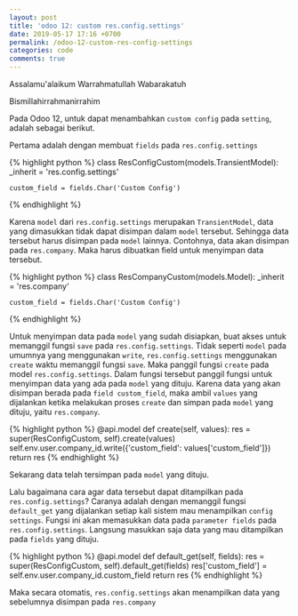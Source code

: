 ```yaml
---
layout: post
title: 'odoo 12: custom res.config.settings'
date: 2019-05-17 17:16 +0700
permalink: /odoo-12-custom-res-config-settings
categories: code
comments: true
---
```

Assalamu'alaikum Warrahmatullah Wabarakatuh

Bismillahirrahmanirrahim

Pada Odoo 12, untuk dapat menambahkan `custom config` pada `setting`, adalah sebagai berikut.

Pertama adalah dengan membuat `fields` pada `res.config.settings`

{% highlight python %}
class ResConfigCustom(models.TransientModel):
    _inherit = 'res.config.settings'

    custom_field = fields.Char('Custom Config')
{% endhighlight %}

Karena `model` dari `res.config.settings` merupakan `TransientModel`, data yang dimasukkan tidak dapat disimpan dalam `model` tersebut. Sehingga data tersebut harus disimpan pada `model` lainnya. Contohnya, data akan disimpan pada `res.company`. Maka harus dibuatkan field untuk menyimpan data tersebut.

{% highlight python %}
class ResCompanyCustom(models.Model):
    _inherit = 'res.company'

    custom_field = fields.Char('Custom Config')
{% endhighlight %}

Untuk menyimpan data pada `model` yang sudah disiapkan, buat akses untuk memanggil fungsi `save` pada `res.config.settings`. Tidak seperti `model` pada umumnya yang menggunakan `write`, `res.config.settings` menggunakan `create` waktu memanggil fungsi `save`. Maka panggil fungsi `create` pada model `res.config.settings`. Dalam fungsi tersebut panggil fungsi untuk menyimpan data yang ada pada `model` yang dituju. Karena data yang akan disimpan berada pada `field custom_field`, maka ambil `values` yang dijalankan ketika melakukan proses `create` dan simpan pada `model` yang dituju, yaitu `res.company`. 

{% highlight python %}
    @api.model
    def create(self, values):
        res = super(ResConfigCustom, self).create(values)
        self.env.user.company_id.write({'custom_field': values['custom_field']})
        return res
{% endhighlight %}

Sekarang data telah tersimpan pada `model` yang dituju.

Lalu bagaimana cara agar data tersebut dapat ditampilkan pada `res.config.settings`? Caranya adalah dengan memanggil fungsi `default_get` yang dijalankan setiap kali sistem mau menampilkan `config settings`. Fungsi ini akan memasukkan data pada `parameter fields` pada `res.config.settings`. Langsung masukkan saja data yang mau ditampilkan pada `fields` yang dituju.

{% highlight python %}
    @api.model
    def default_get(self, fields):
        res = super(ResConfigCustom, self).default_get(fields)
        res['custom_field'] = self.env.user.company_id.custom_field
        return res
{% endhighlight %}

Maka secara otomatis, `res.config.settings` akan menampilkan data yang sebelumnya disimpan pada `res.company`